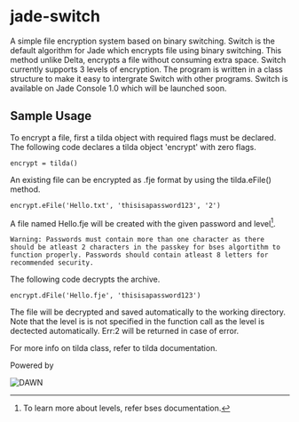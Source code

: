 # jade-switch

A simple file encryption system based on binary switching. Switch is the default algorithm for Jade which encrypts file using binary switching. This method unlike Delta, encrypts a file without consuming extra space. Switch currently supports 3 levels of encryption. The program is written in a class structure to make it easy to intergrate Switch with other programs. Switch is available on Jade Console 1.0 which will be launched soon.

## Sample Usage

To encrypt a file, first a tilda object with required flags must be declared. The following code declares a tilda object 'encrypt' with zero flags.

`encrypt = tilda()`

An existing file can be encrypted as .fje format by using the tilda.eFile() method.

`encrypt.eFile('Hello.txt', 'thisisapassword123', '2')`

A file named Hello.fje will be created with the given password and level[^0].

    Warning: Passwords must contain more than one character as there should be atleast 2 characters in the passkey for bses algortithm to function properly. Passwords should contain atleast 8 letters for recommended security.

The following code decrypts the archive.

`encrypt.dFile('Hello.fje', 'thisisapassword123')`

The file will be decrypted and saved automatically to the working directory. Note that the level is is not specified in the function call as the level is dectected automatically. Err:2 will be returned in case of error.

For more info on tilda class, refer to tilda documentation.

Powered by

![DAWN](https://github.com/flamboyantpenguin/jade-switch/assets/49310641/b28f6250-49ef-49c1-a6b0-79ddf2c00acb)

[^0]: To learn more about levels, refer bses documentation.  
